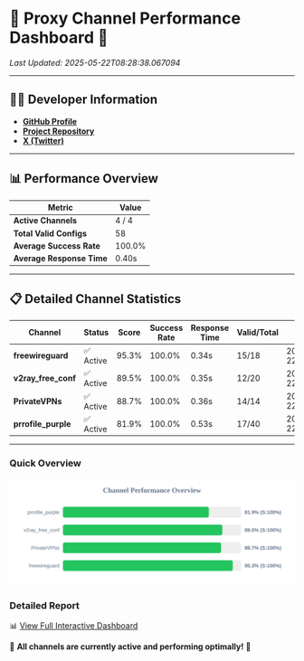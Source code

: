 # 🌟 Proxy Channel Performance Dashboard 🌟

_Last Updated: 2025-05-22T08:28:38.067094_

---

## 👩‍💻 Developer Information

- **[GitHub Profile](https://github.com/4n0nymou3)**  
- **[Project Repository](https://github.com/4n0nymou3/multi-proxy-config-fetcher)**  
- **[X (Twitter)](https://x.com/4n0nymou3)**  

---

## 📊 Performance Overview

| Metric                | Value       |
|-----------------------|-------------|
| **Active Channels**   | 4 / 4       |
| **Total Valid Configs** | 58          |
| **Average Success Rate** | 100.0%      |
| **Average Response Time** | 0.40s       |

---

## 📋 Detailed Channel Statistics

| Channel          | Status     | Score  | Success Rate | Response Time | Valid/Total | Last Success               |
|------------------|------------|--------|--------------|---------------|-------------|----------------------------|
| **freewireguard**  | ✅ Active  | 95.3%  | 100.0% | 0.34s         | 15/18       | 2025-05-22T08:28:38.065899 |
| **v2ray_free_conf**  | ✅ Active  | 89.5%  | 100.0% | 0.35s         | 12/20       | 2025-05-22T08:28:37.297230 |
| **PrivateVPNs**  | ✅ Active  | 88.7%  | 100.0% | 0.36s         | 14/14       | 2025-05-22T08:28:37.702997 |
| **prrofile_purple**  | ✅ Active  | 81.9%  | 100.0% | 0.53s         | 17/40       | 2025-05-22T08:28:36.906264 |

---

### Quick Overview
<div align="center">
  <a href="https://raw.githubusercontent.com/nullluser/NullRepo/refs/heads/main/assets/channel_stats_chart.svg">
    <img src="https://raw.githubusercontent.com/nullluser/NullRepo/refs/heads/main/assets/channel_stats_chart.svg" alt="Source Performance Statistics" width="800">
  </a>
</div>

### Detailed Report
📊 [View Full Interactive Dashboard](https://htmlpreview.github.io/?https://github.com/nullluser/NullRepo/blob/main/assets/performance_report.html)

🎉 **All channels are currently active and performing optimally!** 🎉
